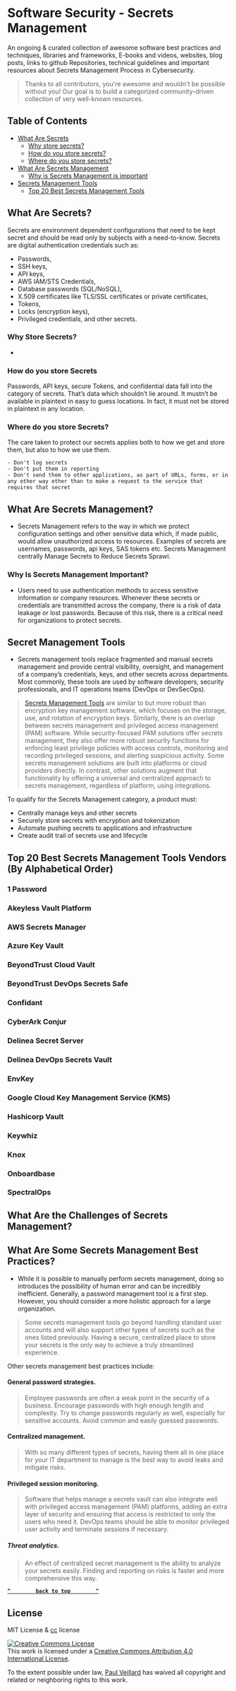 #  Software Security - Secrets Management

An ongoing & curated collection of awesome software best practices and techniques, libraries and frameworks, E-books and videos, websites, blog posts, links to github Repositories, technical guidelines and important resources about  Secrets Management Process in Cybersecurity.
> Thanks to all contributors, you're awesome and wouldn't be possible without you! Our goal is to build a categorized community-driven collection of very well-known resources.

## Table of Contents
- [What Are Secrets](#)
  - [Why store secrets?](#)
  - [How do you store secrets?](#)
  - [Where do you store secrets?](#)
- [What Are Secrets Management](#)
  - [Why is Secrets Management is important](#)
- [Secrets Management Tools](#)
  - [Top 20 Best Secrets Management Tools](#)

## What Are Secrets?

Secrets are environment dependent configurations that need to be kept secret and should be read only by subjects with a need-to-know. Secrets are digital authentication credentials such as:
- Passwords, 
- SSH keys, 
- API keys, 
- AWS IAM/STS Credentials, 
- Database passwords (SQL/NoSQL), 
- X.509 certificates like TLS/SSL certificates or private certificates, 
- Tokens, 
- Locks (encryption keys), 
- Privileged credentials, and other secrets.


### Why Store Secrets?
- 
 
### How do you store Secrets
Passwords, API keys, secure Tokens, and confidential data fall into the category of secrets. That’s data which shouldn’t lie around. It mustn’t be available in plaintext in easy to guess locations. In fact, it must not be stored in plaintext in any location.

### Where do you store Secrets?

The care taken to protect our secrets applies both to how we get and store them, but also to how we use them.

    - Don't log secrets
    - Don't put them in reporting
    - Don't send them to other applications, as part of URLs, forms, or in any other way other than to make a request to the service that requires that secret


## What Are Secrets Management?

- Secrets Management refers to the way in which we protect configuration settings and other sensitive data which, if made public, would allow unauthorized access to resources. Examples of secrets are usernames, passwords, api keys, SAS tokens etc. Secrets Management centrally Manage Secrets to Reduce Secrets Sprawl.

### Why Is Secrets Management Important?

- Users need to use authentication methods to access sensitive information or company resources. Whenever these secrets or credentials are transmitted across the company, there is a risk of data leakage or lost passwords. Because of this risk, there is a critical need for organizations to protect secrets. 


## Secret Management Tools
- Secrets management tools replace fragmented and manual secrets management and provide central visibility, oversight, and management of a company’s credentials, keys, and other secrets across departments. Most commonly, these tools are used by software developers, security professionals, and IT operations teams (DevOps or DevSecOps).


> [Secrets Management Tools](https://www.g2.com/categories/secrets-management-tools)  are similar to but more robust than encryption key management software, which focuses on the storage, use, and rotation of encryption keys. Similarly, there is an overlap between secrets management and privileged access management (PAM) software. While security-focused PAM solutions offer secrets management, they also offer more robust security functions for enforcing least privilege policies with access controls, monitoring and recording privileged sessions, and alerting suspicious activity. Some secrets management solutions are built into platforms or cloud providers directly. In contrast, other solutions augment that functionality by offering a universal and centralized approach to secrets management, regardless of platform, using integrations.

To qualify for the Secrets Management category, a product must:
- Centrally manage keys and other secrets
- Securely store secrets with encryption and tokenization
- Automate pushing secrets to applications and infrastructure
- Create audit trail of secrets use and lifecycle

## Top 20 Best Secrets Management Tools Vendors (By Alphabetical Order)
### 1 Password
### Akeyless Vault Platform
### AWS Secrets Manager
### Azure Key Vault
### BeyondTrust Cloud Vault
### BeyondTrust DevOps Secrets Safe
### Confidant
### CyberArk Conjur
### Delinea Secret Server
### Delinea DevOps Secrets Vault
### EnvKey
### Google Cloud Key Management Service (KMS)
### Hashicorp Vault
### Keywhiz
### Knox
### Onboardbase
### SpectralOps


## What Are the Challenges of Secrets Management?

## What Are Some Secrets Management Best Practices?
- While it is possible to manually perform secrets management, doing so introduces the possibility of human error and can be incredibly inefficient. Generally, a password management tool is a first step. However, you should consider a more holistic approach for a large organization.

> Some secrets management tools go beyond handling standard user accounts and will also support other types of secrets such as the ones listed previously. Having a secure, centralized place to store your secrets is the only way to achieve a truly streamlined experience. 

Other secrets management best practices include:

#### General password strategies. 

> Employee passwords are often a weak point in the security of a business. Encourage passwords with high enough length and complexity. Try to change passwords regularly as well, especially for sensitive accounts. Avoid common and easily guessed passwords.

#### Centralized management. 

> With so many different types of secrets, having them all in one place for your IT department to manage is the best way to avoid leaks and mitigate risks.


#### Privileged session monitoring. 

> Software that helps manage a secrets vault can also integrate well with privileged access management (PAM) platforms, adding an extra layer of security and ensuring that access is restricted to only the users who need it. DevOps teams should be able to monitor privileged user activity and terminate sessions if necessary.


##### Threat analytics. 

> An effect of centralized secret management is the ability to analyze your secrets easily. Finding and reporting on risks is faster and more comprehensive this way.

**[`^        back to top        ^`](#)**

## License
MIT License & [cc](https://creativecommons.org/licenses/by/4.0/) license

<a rel="license" href="http://creativecommons.org/licenses/by/4.0/"><img alt="Creative Commons License" style="border-width:0" src="https://i.creativecommons.org/l/by/4.0/88x31.png" /></a><br />This work is licensed under a <a rel="license" href="http://creativecommons.org/licenses/by/4.0/">Creative Commons Attribution 4.0 International License</a>.

To the extent possible under law, [Paul Veillard](https://github.com/paulveillard/) has waived all copyright and related or neighboring rights to this work.

